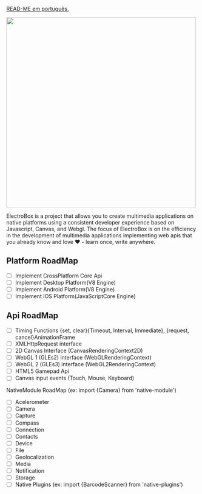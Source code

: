 [READ-ME em português.](https://github.com/luciancaetano/colbalt-core/blob/master/RADME-ptBr.md)

<img src="https://raw.githubusercontent.com/luciancaetano/colbalt-core/master/media/logo.png" width="500">

ElectroBox is a project that allows you to create multimedia applications on native platforms using a consistent developer experience based on Javascript, Canvas, and Webgl. The focus of ElectroBox is on the efficiency in the development of multimedia applications implementing web apis that you already know and love ❤ - learn once, write anywhere.

Platform RoadMap
---
- [ ] Implement CrossPlatform Core Api
- [ ] Implement Desktop Platform(V8 Engine)
- [ ] Implement Android Platform(V8 Engine)
- [ ] Implement IOS Platform(JavaScriptCore Engine)

Api RoadMap
---
- [ ] Timing Functions {set, clear}{Timeout, Interval, Immediate}, {request, cancel}AnimationFrame
- [ ] XMLHttpRequest interface
- [ ] 2D Canvas Interface (CanvasRenderingContext2D)
- [ ] WebGL 1 (GLEs2) interface (WebGLRenderingContext)
- [ ] WebGL 2 (GLEs3) interface (WebGL2RenderingContext)
- [ ] HTML5 Gamepad Api
- [ ] Canvas input events (Touch, Mouse, Keyboard)

NativeModule RoadMap (ex: import {Camera} from 'native-module')
- [ ] Acelerometer
- [ ] Camera
- [ ] Capture
- [ ] Compass
- [ ] Connection
- [ ] Contacts
- [ ] Device
- [ ] File
- [ ] Geolocalization
- [ ] Media
- [ ] Notification
- [ ] Storage
- [ ] Native Plugins (ex: import {BarcodeScanner} from 'native-plugins')
